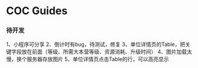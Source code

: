 # COC Guides

### 待开发
1、小程序可分享
2、倒计时有bug，待测试，修复
3、单位详情页的Table，把关键字段放在前面（等级、所需大本营等级、资源消耗、升级时间）
4、图片加载太慢，换个服务器存放图片
5、单位详情页点击Table的行，可以高亮显示
